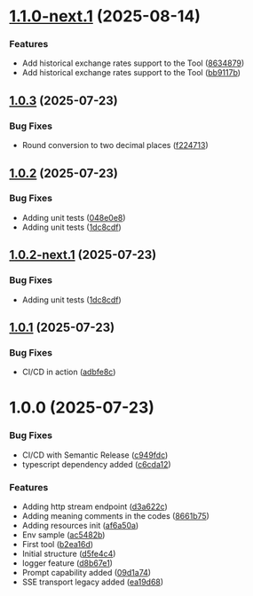 # [1.1.0-next.1](https://github.com/dilumdarshana/mcp-currency-converter/compare/v1.0.3...v1.1.0-next.1) (2025-08-14)


### Features

* Add historical exchange rates support to the Tool ([8634879](https://github.com/dilumdarshana/mcp-currency-converter/commit/8634879e66ebeb0b57dec3fe0fccc3b78f2c3bc6))
* Add historical exchange rates support to the Tool ([bb9117b](https://github.com/dilumdarshana/mcp-currency-converter/commit/bb9117b1888a0a78654c40846d8cee1171fd256f))

## [1.0.3](https://github.com/dilumdarshana/mcp-currency-converter/compare/v1.0.2...v1.0.3) (2025-07-23)


### Bug Fixes

* Round conversion to two decimal places ([f224713](https://github.com/dilumdarshana/mcp-currency-converter/commit/f224713efc92c87f812ce2e862d386aeb327622a))

## [1.0.2](https://github.com/dilumdarshana/mcp-currency-converter/compare/v1.0.1...v1.0.2) (2025-07-23)


### Bug Fixes

* Adding unit tests ([048e0e8](https://github.com/dilumdarshana/mcp-currency-converter/commit/048e0e85a49915481ccb46d3baaab58b1a7229d6))
* Adding unit tests ([1dc8cdf](https://github.com/dilumdarshana/mcp-currency-converter/commit/1dc8cdfadc373dd5e3a33cb14a48fd974929dd57))

## [1.0.2-next.1](https://github.com/dilumdarshana/mcp-currency-converter/compare/v1.0.1...v1.0.2-next.1) (2025-07-23)


### Bug Fixes

* Adding unit tests ([1dc8cdf](https://github.com/dilumdarshana/mcp-currency-converter/commit/1dc8cdfadc373dd5e3a33cb14a48fd974929dd57))

## [1.0.1](https://github.com/dilumdarshana/mcp-currency-converter/compare/v1.0.0...v1.0.1) (2025-07-23)


### Bug Fixes

* CI/CD in action ([adbfe8c](https://github.com/dilumdarshana/mcp-currency-converter/commit/adbfe8c6ae865a503403a065958deb14f9e222bf))

# 1.0.0 (2025-07-23)


### Bug Fixes

* CI/CD with Semantic Release ([c949fdc](https://github.com/dilumdarshana/mcp-currency-converter/commit/c949fdc7a028e30275c24e479c41b5edba88542a))
* typescript dependency added ([c6cda12](https://github.com/dilumdarshana/mcp-currency-converter/commit/c6cda1200b85628a351ead8769b6f7c8a5ac46b8))


### Features

* Adding http stream endpoint ([d3a622c](https://github.com/dilumdarshana/mcp-currency-converter/commit/d3a622c237b6f090f5b9fccc804b88e808ef7681))
* Adding meaning comments in the codes ([8661b75](https://github.com/dilumdarshana/mcp-currency-converter/commit/8661b75271797a781b26dbf02ade11551fc8294a))
* Adding resources init ([af6a50a](https://github.com/dilumdarshana/mcp-currency-converter/commit/af6a50a2182ac26e8aa8e6582c044d6bb1cafa0d))
* Env sample ([ac5482b](https://github.com/dilumdarshana/mcp-currency-converter/commit/ac5482bb5568f406f1b8f001f3d53d321ed3deb9))
* First tool ([b2ea16d](https://github.com/dilumdarshana/mcp-currency-converter/commit/b2ea16d334efed0520bc7dc04a632b9482f75705))
* Initial structure ([d5fe4c4](https://github.com/dilumdarshana/mcp-currency-converter/commit/d5fe4c4c16acd4cbc105c1155da08c0b23975abd))
* logger feature ([d8b67e1](https://github.com/dilumdarshana/mcp-currency-converter/commit/d8b67e1976285e19b319f2834b749e509f5a84ac))
* Prompt capability added ([09d1a74](https://github.com/dilumdarshana/mcp-currency-converter/commit/09d1a74c695ffd60028c1dd2c4b2604275b09082))
* SSE transport legacy added ([ea19d68](https://github.com/dilumdarshana/mcp-currency-converter/commit/ea19d689443c06d9b5a32a60fb1a27a503621e65))
